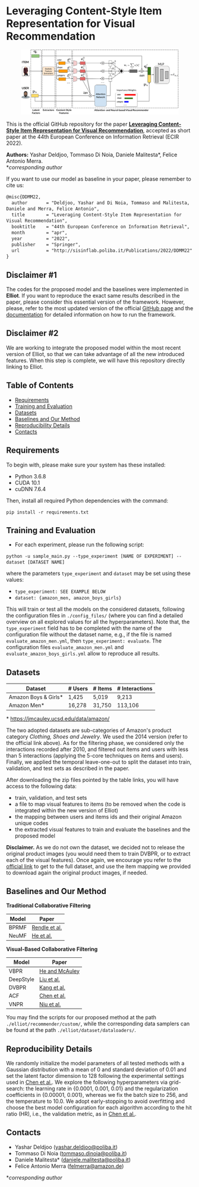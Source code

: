 # Leveraging Content-Style Item Representation for Visual Recommendation

<figure>
    <img src="https://github.com/sisinflab/Content-Style-VRSs/blob/master/FinalModel.png"/>
</figure>

This is the official GitHub repository for the paper [**Leveraging Content-Style Item Representation for Visual Recommendation**](https://www.researchgate.net/publication/356541933_Leveraging_Content-Style_Item_Representation_for_Visual_Recommendation), accepted as short paper at the 44th European Conference on Information Retrieval (ECIR 2022).

**Authors:** Yashar Deldjoo, Tommaso Di Noia, Daniele Malitesta*, Felice Antonio Merra.
<br>\**corresponding author*

If you want to use our model as baseline in your paper, please remember to cite us:

```
@misc{DDMM22,
  author       = "Deldjoo, Yashar and Di Noia, Tommaso and Malitesta, Daniele and Merra, Felice Antonio",
  title        = "Leveraging Content-Style Item Representation for Visual Recommendation",
  booktitle    = "44th European Conference on Information Retrieval",
  month        = "apr",
  year         = "2022",
  publisher    = "Springer",
  url          = "http://sisinflab.poliba.it/Publications/2022/DDMM22"
}
```

## Disclaimer \#1
The codes for the proposed model and the baselines were implemented in **Elliot**. If you want to reproduce the exact same results described in the paper, please consider this essential version of the framework. However, please, refer to the most updated version of the official [GitHub page](https://github.com/sisinflab/elliot) and the [documentation](https://elliot.readthedocs.io/en/latest/) for detailed information on how to run the framework.

## Disclaimer \#2
We are working to integrate the proposed model within the most recent version of Elliot, so that we can take advantage of all the new introduced features. When this step is complete, we will have this repository directly linking to Elliot.

## Table of Contents
- [Requirements](#requirements)
- [Training and Evaluation](#training-and-evaluation)
- [Datasets](#datasets)
- [Baselines and Our Method](#baselines-and-our-method)
- [Reproducibility Details](#reproducibility-details)
- [Contacts](#contacts)

## Requirements

To begin with, please make sure your system has these installed:

* Python 3.6.8
* CUDA 10.1
* cuDNN 7.6.4

Then, install all required Python dependencies with the command:
```
pip install -r requirements.txt
```

## Training and Evaluation
- For each experiment, please run the following script:
```
python -u sample_main.py --type_experiment [NAME OF EXPERIMENT] --dataset [DATASET NAME]
```
where the parameters ```type_experiment``` and ```dataset``` may be set using these values:

- ```type_experiment: SEE EXAMPLE BELOW```
- ```dataset: {amazon_men, amazon_boys_girls}```

This will train or test all the models on the considered datasets, following the configuration files in ```./config_files/``` (where you can find a detailed overview on all explored values for all the hyperparameters). Note that, the ```type_experiment``` field has to be completed with the name of the configuration file without the dataset name, e.g., if the file is named ```evaluate_amazon_men.yml```, then ```type_experiment: evaluate```. The configuration files ```evaluate_amazon_men.yml``` and ```evaluate_amazon_boys_girls.yml``` allow to reproduce all results.

## Datasets

|       Dataset      |   # Users   | # Items   |  # Interactions   |
| ------------------ | ------------------ | ------------------ | ------------------ |
|     Amazon Boys & Girls*     |  1,425 | 5,019 | 9,213  |
|    Amazon Men*    | 16,278 | 31,750 |  113,106  |

\* https://jmcauley.ucsd.edu/data/amazon/

The two adopted datasets are sub-categories of Amazon's product category *Clothing, Shoes and Jewelry*. We used the 2014 version (refer to the official link above). As for the filtering phase, we considered only the interactions recorded after 2010, and filtered out items and users with less than 5 interactions (applying the 5-core techniques on items and users). Finally, we applied the temporal leave-one-out to split the dataset into train, validation, and test sets as described in the paper.

After downloading the zip files pointed by the table links, you will have access to the following data:

- train, validation, and test sets
- a file to map visual features to items (to be removed when the code is integrated within the new version of Elliot)
- the mapping between users and items ids and their original Amazon unique codes
- the extracted visual features to train and evaluate the baselines and the proposed model

**Disclaimer.** As we do not own the dataset, we decided not to release the original product images (you would need them to train DVBPR, or to extract each of the visual features). Once again, we encourage you refer to the [official link](https://jmcauley.ucsd.edu/data/amazon/) to get to the full dataset, and use the item mapping we provided to download again the original product images, if needed.

## Baselines and Our Method

**Traditional Collaborative Filtering**

|       Model      |    Paper  |
| ------------------ | ------------------ |
|     BPRMF     | [Rendle et al.](https://arxiv.org/pdf/1205.2618.pdf) |
|     NeuMF   | [He et al.](https://arxiv.org/pdf/1708.05031.pdf) |


**Visual-Based Collaborative Filtering**

|       Model      |    Paper  |
| ------------------ | ------------------ |
|     VBPR     | [He and McAuley](https://arxiv.org/pdf/1510.01784.pdf) |
|     DeepStyle   | [Liu et al.](http://www.shuwu.name/sw/DeepStyle.pdf) |
|     DVBPR   | [Kang et al.](https://arxiv.org/pdf/1711.02231.pdf) |
|     ACF | [Chen et al.](https://www.comp.nus.edu.sg/~xiangnan/papers/sigir17-AttentiveCF.pdf) | 
|     VNPR | [Niu et al.](https://people.engr.tamu.edu/caverlee/pubs/niu18wsdm.pdf) |

You may find the scripts for our proposed method at the path ```./elliot/recommender/custom/```, while the corresponding data samplers can be found at the path ```./elliot/dataset/dataloaders/```.

## Reproducibility Details

We randomly initialize the model parameters of all tested methods with a Gaussian distribution with a mean of 0 and standard deviation of 0.01 and set the latent factor dimension to 128 following the experimental settings used in [Chen et al.](https://cseweb.ucsd.edu/classes/fa17/cse291-b/reading/Attentive%20Collaborative%20Filtering%20Multimedia%20Recommendation%20with%20Item-%20and%20Component-Level%20Attention.pdf). We explore the following hyperparameters via grid-search: the learning rate in {0.0001, 0.001, 0.01} and the regularization coefficients in {0.00001, 0.001}, whereas we fix the batch size to 256, and the temperature to 10.0. We adopt early-stopping to avoid overfitting and choose the best model configuration for each algorithm according to the hit ratio (HR), i.e., the validation metric, as in [Chen et al.](https://cseweb.ucsd.edu/classes/fa17/cse291-b/reading/Attentive%20Collaborative%20Filtering%20Multimedia%20Recommendation%20with%20Item-%20and%20Component-Level%20Attention.pdf).

## Contacts
* Yashar Deldjoo (yashar.deldjoo@poliba.it)
* Tommaso Di Noia (tommaso.dinoia@poliba.it)
* Daniele Malitesta* (daniele.malitesta@poliba.it)
* Felice Antonio Merra (felmerra@amazon.de)

\**corresponding author*

